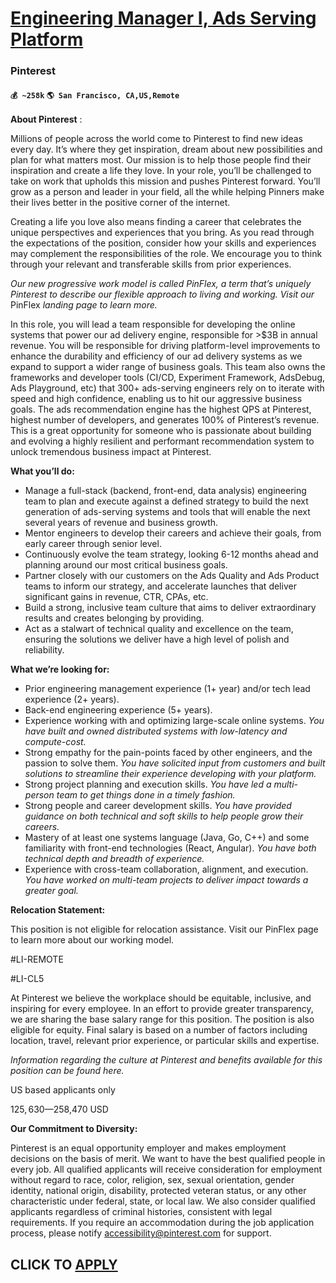 # [Engineering Manager I, Ads Serving Platform](https://www.remotewlb.com/apply/engineering-manager-i-ads-serving-platform)  
### Pinterest  
#### `💰 ~258k` `🌎 San Francisco, CA,US,Remote`  

**About Pinterest** :

Millions of people across the world come to Pinterest to find new ideas every day. It’s where they get inspiration, dream about new possibilities and plan for what matters most. Our mission is to help those people find their inspiration and create a life they love. In your role, you’ll be challenged to take on work that upholds this mission and pushes Pinterest forward. You’ll grow as a person and leader in your field, all the while helping Pinners make their lives better in the positive corner of the internet.

Creating a life you love also means finding a career that celebrates the unique perspectives and experiences that you bring. As you read through the expectations of the position, consider how your skills and experiences may complement the responsibilities of the role. We encourage you to think through your relevant and transferable skills from prior experiences.

_Our new progressive work model is called PinFlex, a term that’s uniquely Pinterest to describe our flexible approach to living and working. Visit our_ PinFlex _landing page to learn more._

In this role, you will lead a team responsible for developing the online systems that power our ad delivery engine, responsible for >$3B in annual revenue. You will be responsible for driving platform-level improvements to enhance the durability and efficiency of our ad delivery systems as we expand to support a wider range of business goals. This team also owns the frameworks and developer tools (CI/CD, Experiment Framework, AdsDebug, Ads Playground, etc) that 300+ ads-serving engineers rely on to iterate with speed and high confidence, enabling us to hit our aggressive business goals. The ads recommendation engine has the highest QPS at Pinterest, highest number of developers, and generates 100% of Pinterest’s revenue. This is a great opportunity for someone who is passionate about building and evolving a highly resilient and performant recommendation system to unlock tremendous business impact at Pinterest.

**What you’ll do:**

  * Manage a full-stack (backend, front-end, data analysis) engineering team to plan and execute against a defined strategy to build the next generation of ads-serving systems and tools that will enable the next several years of revenue and business growth.
  * Mentor engineers to develop their careers and achieve their goals, from early career through senior level.
  * Continuously evolve the team strategy, looking 6-12 months ahead and planning around our most critical business goals.
  * Partner closely with our customers on the Ads Quality and Ads Product teams to inform our strategy, and accelerate launches that deliver significant gains in revenue, CTR, CPAs, etc.
  * Build a strong, inclusive team culture that aims to deliver extraordinary results and creates belonging by providing.
  * Act as a stalwart of technical quality and excellence on the team, ensuring the solutions we deliver have a high level of polish and reliability.

**What we’re looking for:**

  * Prior engineering management experience (1+ year) and/or tech lead experience (2+ years).
  * Back-end engineering experience (5+ years).
  * Experience working with and optimizing large-scale online systems. _You have built and owned distributed systems with low-latency and compute-cost._
  * Strong empathy for the pain-points faced by other engineers, and the passion to solve them. _You have solicited input from customers and built solutions to streamline their experience developing with your platform._
  * Strong project planning and execution skills. _You have led a multi-person team to get things done in a timely fashion._
  * Strong people and career development skills. _You have provided guidance on both technical and soft skills to help people grow their careers._
  * Mastery of at least one systems language (Java, Go, C++) and some familiarity with front-end technologies (React, Angular). _You have both technical depth and breadth of experience._
  * Experience with cross-team collaboration, alignment, and execution. _You have worked on multi-team projects to deliver impact towards a greater goal._

**Relocation Statement:**

This position is not eligible for relocation assistance. Visit our PinFlex page to learn more about our working model.

#LI-REMOTE

#LI-CL5

At Pinterest we believe the workplace should be equitable, inclusive, and inspiring for every employee. In an effort to provide greater transparency, we are sharing the base salary range for this position. The position is also eligible for equity. Final salary is based on a number of factors including location, travel, relevant prior experience, or particular skills and expertise.

_Information regarding the culture at Pinterest and benefits available for this position can be found here._

US based applicants only

$125,630—$258,470 USD

 **Our Commitment to Diversity:**

Pinterest is an equal opportunity employer and makes employment decisions on the basis of merit. We want to have the best qualified people in every job. All qualified applicants will receive consideration for employment without regard to race, color, religion, sex, sexual orientation, gender identity, national origin, disability, protected veteran status, or any other characteristic under federal, state, or local law. We also consider qualified applicants regardless of criminal histories, consistent with legal requirements. If you require an accommodation during the job application process, please notify accessibility@pinterest.com for support.

  
## CLICK TO [APPLY](https://www.remotewlb.com/apply/engineering-manager-i-ads-serving-platform)

